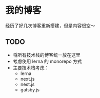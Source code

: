 # 我的博客

经历了好几次博客重新搭建，但是内容很空～

## TODO

- 将所有技术栈的博客统一放在这里
- 考虑使用 lerna 的 monorepo 方式
- 主要技术栈考虑：
  - lerna
  - next.js
  - nest.js
  - gatsby.js